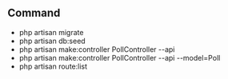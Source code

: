 ## Command

- php artisan migrate
- php artisan db:seed
- php artisan make:controller PollController --api 
- php artisan make:controller PollController --api --model=Poll
- php artisan route:list



